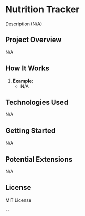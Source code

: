 # Nutrition Tracker

Description (N/A)

## Project Overview

N/A

## How It Works

1. **Example:**
   - N/A

## Technologies Used

N/A

## Getting Started

N/A

## Potential Extensions

N/A

## License

MIT License

--